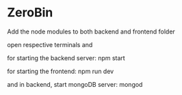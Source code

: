 # ZeroBin

Add the node modules to both backend and frontend folder

open respective terminals and

for starting the backend server:
npm start

for starting the frontend:
npm run dev

and in backend, start mongoDB server:
mongod
